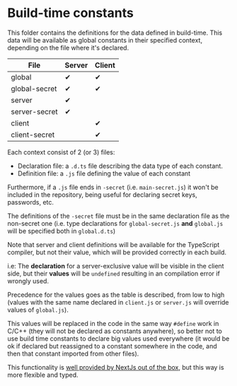 # Build-time constants

This folder contains the definitions for the data defined in build-time. This data will be available as global constants in their specified context, depending on the file where it's declared.

| File          | Server | Client |
| ------------- | ------ | ------ |
| global        | ✔      | ✔      |
| global-secret | ✔      | ✔      |
| server        | ✔      |        |
| server-secret | ✔      |        |
| client        |        | ✔      |
| client-secret |        | ✔      |

Each context consist of 2 (or 3) files:

- Declaration file: a `.d.ts` file describing the data type of each constant.
- Definition file: a `.js` file defining the value of each constant

Furthermore, if a `.js` file ends in `-secret` (i.e. `main-secret.js`) it won't be included in the repository, being useful for declaring secret keys, passwords, etc.

The definitions of the `-secret` file must be in the same declaration file as the non-secret one (i.e. type declarations for `global-secret.js` **and** `global.js` will be specified both in `global.d.ts`)

Note that server and client definitions will be available for the TypeScript compiler, but not their value, which will be provided correctly in each build.

i.e: The **declaration** for a server-exclusive value will be visible in the client side, but their **values** will be `undefined` resulting in an compilation error if wrongly used.

Precedence for the values goes as the table is described, from low to high (values with the same name declared in `client.js` or `server.js` will override values of `global.js`).

This values will be replaced in the code in the same way `#define` work in C/C++ (they will not be declared as constants anywhere), so better not to use build time constants to declare big values used everywhere (it would be ok if declared but reassigned to a constant somewhere in the code, and then that constant imported from other files).

This functionality is [well provided by NextJs out of the box](https://nextjs.org/docs/basic-features/environment-variables), but this way is more flexible and typed.
